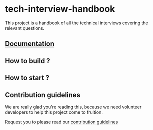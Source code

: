 # tech-interview-handbook
This project is a handbook of all the technical interviews covering the relevant questions.

## [Documentation](https://github.com/devs-opensourced/tech-interview-handbook/)

## How to build ?

 <!-- mention the steps for building this project -->

## How to start ?

 <!-- mention the steps for starting or serving this project -->

## Contribution guidelines

We are really glad you're reading this, because we need volunteer developers to help this project come to fruition.

Request you to please read our [contribution guidelines](https://devs-opensourced.github.io/tech-interview-handbook/#/README?id=contribution-guidelines)
